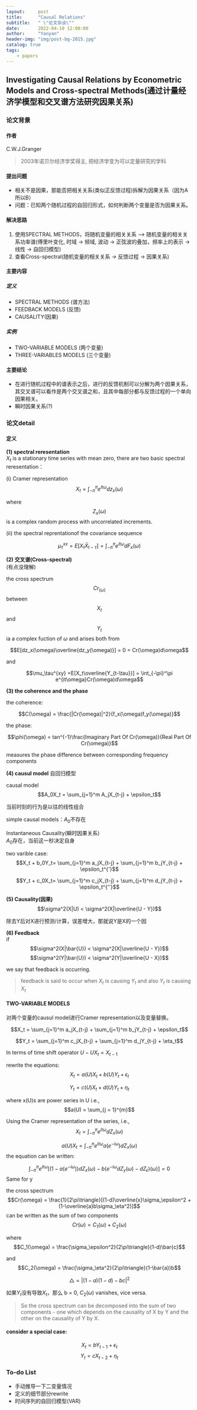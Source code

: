 ```yaml
---
layout:     post
title:      "Causal Relations"
subtitle:   " \"论文杂谈\""
date:       2022-04-10 12:00:00
author:     "Yanyan"
header-img: "img/post-bg-2015.jpg"
catalog: true
tags:
    - papers
---
```


## Investigating Causal Relations by Econometric Models and Cross-spectral Methods(通过计量经济学模型和交叉谱方法研究因果关系)

### 论文背景

#### 作者
C.W.J.Granger
>2003年诺贝尔经济学奖得主, 把经济学变为可以定量研究的学科

#### 提出问题
* 相关不是因果，那能否把相关关系(类似正反馈过程)拆解为因果关系（因为A所以B）
* 问题：已知两个随机过程的自回归形式，如何判断两个变量是否为因果关系。

#### 解决思路
1. 使用SPECTRAL METHODS，将随机变量的相关关系 --> 随机变量的相关关系功率谱(傅里叶变化, 时域 -> 频域, 波动 -> 正弦波的叠加，频率上的表示 -> 线性 -> 自回归模型)
2. 查看Cross-spectral(随机变量的相关关系 -> 反馈过程 -> 因果关系)


#### 主要内容


##### 定义
* SPECTRAL METHODS (谱方法)
* FEEDBACK MODELS (反馈)
* CAUSALITY(因果)

##### 实例
* TWO-VARIABLE MODELS (两个变量)
* THREE-VARIABLES MODELS (三个变量)

#### 主要结论
* 在进行随机过程中的谱表示之后，进行的反馈机制可以分解为两个因果关系，其交叉谱可以看作是两个交叉谱之和，且其中每部分都与反馈过程的一个单向因果相关。
 * 瞬时因果关系(?)


### 论文detail

#### 定义
**(1) spectral reresentation**  
$X_t$ is a stationary time series with mean zero, there are two basic spectral reresentation：

(i) Cramer representation
$$X_t = \int_{-\pi}^\pi e^{it\omega}dz_x(\omega)$$

 where $$Z_x(\omega)$$ is a complex random process with uncorrelated increments.

(ii) the spectral reprentationof the covariance sequence

$$\mu_\tau^{xx} = E[X_t\bar{X}_{t - \tau}] = \int_{-\pi}^\pi e^{it\omega}dF_x(\omega)$$

**(2) 交叉谱(Cross-spectral)**   
(有点没理解)

the cross spectrum $$Cr_(\omega)$$ between $$X_t$$ and $$Y_t$$ ia a complex fuction of $\omega$ and arises both from 

$$E[dz_x(\omega)\overline{dz_y(\omega)}] = 0 = Cr(\omega)d\omega$$ 

and

$$\mu_\tau^{xy} =E[X_t\overline{Y_{t-\tau}}] =  \int_{-\pi}^\pi e^{it\omega}Cr(\omega)d\omega$$

**(3) the coherence and the phase**

the coherence:

$$C(\omega) = \frac{|Cr(\omega)|^2}{f_x(\omega)f_y(\omega)}$$  

the phase:

$$\phi(\omega) = tan^{-1}\frac{Imaginary Part Of Cr(\omega)}{Real Part Of Cr(\omega)}$$

measures the phase difference between corresponding frequency components


**(4)  causul model** 
自回归模型

causal model
$$A_0X_t = \sum_{j=1}^m A_jX_{t-j} + \epsilon_t$$

当前时刻的行为是以往的线性组合

simple causal models：$A_0$不存在

Instantaneous Causality(瞬时因果关系)  
$A_0$存在，当前这一秒决定自身

two varible case:
$$X_t + b_0Y_t= \sum_{j=1}^m a_jX_{t-j} + \sum_{j=1}^m b_jY_{t-j} + \epsilon_t^{'}$$

$$Y_t + c_0X_t= \sum_{j=1}^m c_jX_{t-j} + \sum_{j=1}^m d_jY_{t-j} + \epsilon_t^{''}$$

**(5)  Causality(因果)**  
$$\sigma^2(X|U) < \sigma^2(X|\overline{U - Y})$$

除去Y后对X进行预测/计算，误差增大，那就说Y是X的一个因


**(6)  Feedback**  
if
$$\sigma^2(X|\bar{U}) < \sigma^2(X|\overline{U - Y})$$
$$\sigma^2(Y|\bar{U}) < \sigma^2(Y|\overline{U - X})$$

we say that feedback is occurring.
>feedback is said to occur when $X_t$ is causing $Y_t$ and also $Y_t$ is causing $X_t$


<!-- **(7)  Causality Lag**   -->

#### TWO-VARIABLE MODELS

对两个变量的causul model进行Cramer representation以及变量替换。


$$X_t = \sum_{j=1}^m a_jX_{t-j} + \sum_{j=1}^m b_jY_{t-j} + \epsilon_t$$

$$Y_t = \sum_{j=1}^m c_jX_{t-j} + \sum_{j=1}^m d_jY_{t-j} + \eta_t$$

In terms of time shift operator $U-UX_t = X_{t-1}$

rewrite the equations:
$$X_t =  a(U)X_t + b(U)Y_t + \epsilon_t$$

$$Y_t = c(U)X_t + d(U)Y_t + \eta_t$$

where x(U)s are power series in U i.e.,$$a(U) = \sum_{j = 1}^{m}$$

Using the Cramer representation of the series, i.e.,
$$X_t = \int_{-\pi}^\pi e^{it\omega}dZ_x(\omega)$$

$$a(U)X_t = \int_{-\pi}^{\pi}e^{it\omega}a(e^{-i\omega})dZ_x(\omega)$$
the equation can be written:

$$\int_{-\pi}^{\pi}e^{it\omega}[(1-a(e^{-i\omega}))dZ_x(\omega) - b(e^{-i\omega}dZ_y(\omega) - dZ_\epsilon)(\omega)] = 0$$
Same for y

the cross spectrum 
$$Cr(\omega) = \frac{1}{2\pi\triangle}[(1-d)\overline{x}\sigma_\epsilon^2 + (1-\overline{a}b\sigma_\eta^2)]$$
can be written as the sum of two components  
$$Cr(\omega)=C_1(\omega) + C_2(\omega)$$

where 
$$C_1(\omega) = \frac{\sigma_\epsilon^2}{2\pi\triangle}(1-d)\bar{c}$$

and 
$$C_2(\omega) = \frac{\sigma_\eta^2}{2\pi\triangle}(1-\bar{a})b$$

$$\triangle = |(1-a)(1-d) - bc|^2$$

如果$Y_t$没有导致$X_t$，那么 b = 0, $C_2(\omega)$ vanishes, vice versa.

>So the cross spectrum can be decomposed into the sum of two components - one which depends on the causality of X  by Y and the other on the causality of Y by X.

#### consider a special case:
$$X_t = bY_{t-1} + \epsilon_t$$
$$Y_t = cX_{t-2} + \eta_t$$


### To-do List

- 手动推导一下二变量情况
- 定义的细节部分rewrite
- 时间序列的自回归模型(VAR)